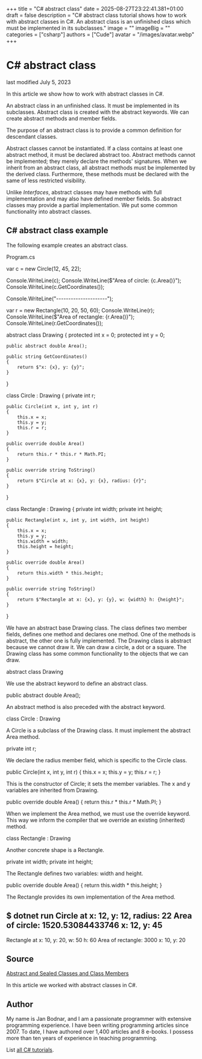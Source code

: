 +++
title = "C# abstract class"
date = 2025-08-27T23:22:41.381+01:00
draft = false
description = "C# abstract class tutorial shows how to work with abstract classes in C#. An abstract class is an unfinished class which must be implemented in its subclasses."
image = ""
imageBig = ""
categories = ["csharp"]
authors = ["Cude"]
avatar = "/images/avatar.webp"
+++

# C# abstract class

last modified July 5, 2023

 

In this article we show how to work with abstract classes in C#.

An abstract class in an unfinished class. It must be implemented in its
subclasses. Abstract class is created with the abstract 
keywords. We can create abstract methods and member fields.

The purpose of an abstract class is to provide a common definition for
descendant classes.

Abstract classes cannot be instantiated. If a class contains at least one
abstract method, it must be declared abstract too. Abstract methods cannot be
implemented; they merely declare the methods' signatures. When we inherit from
an abstract class, all abstract methods must be implemented by the derived
class. Furthermore, these methods must be declared with the same of less
restricted visibility.

Unlike *Interfaces*, abstract classes may have methods with full
implementation and may also have defined member fields. So abstract classes may
provide a partial implementation. We put some common functionality into abstract
classes. 

## C# abstract class example

The following example creates an abstract class.

Program.cs
  

var c = new Circle(12, 45, 22);

Console.WriteLine(c);
Console.WriteLine($"Area of circle: {c.Area()}");
Console.WriteLine(c.GetCoordinates());

Console.WriteLine("---------------------");

var r = new Rectangle(10, 20, 50, 60);
Console.WriteLine(r);
Console.WriteLine($"Area of rectangle: {r.Area()}");
Console.WriteLine(r.GetCoordinates());

abstract class Drawing
{
    protected int x = 0;
    protected int y = 0;

    public abstract double Area();

    public string GetCoordinates()
    {
        return $"x: {x}, y: {y}";
    }
}

class Circle : Drawing
{
    private int r;

    public Circle(int x, int y, int r)
    {
        this.x = x;
        this.y = y;
        this.r = r;
    }

    public override double Area()
    {
        return this.r * this.r * Math.PI;
    }

    public override string ToString()
    {
        return $"Circle at x: {x}, y: {x}, radius: {r}";
    }
}

class Rectangle : Drawing
{
    private int width;
    private int height;

    public Rectangle(int x, int y, int width, int height)
    {
        this.x = x;
        this.y = y;
        this.width = width;
        this.height = height;
    }

    public override double Area()
    {
        return this.width * this.height;
    }

    public override string ToString()
    {
        return $"Rectangle at x: {x}, y: {y}, w: {width} h: {height}";
    }
}

We have an abstract base Drawing class. The class defines two
member fields, defines one method and declares one method. One of the methods is
abstract, the other one is fully implemented. The Drawing class is
abstract because we cannot draw it. We can draw a circle, a dot or a square. The
Drawing class has some common functionality to the objects that we
can draw.

abstract class Drawing

We use the abstract keyword to define an abstract class.

public abstract double Area();

An abstract method is also preceded with the abstract keyword.

class Circle : Drawing

A Circle is a subclass of the Drawing class. It must implement the
abstract Area method.

private int r;

We declare the radius member field, which is specific to the Circle
class.

public Circle(int x, int y, int r)
{
    this.x = x;
    this.y = y;
    this.r = r;
}

This is the constructor of Circle; it sets the member variables.
The x and y variables are inherited from
Drawing.

public override double Area()
{
    return this.r * this.r * Math.PI;
}

When we implement the Area method, we must use the
override keyword. This way we inform the compiler that
we override an existing (inherited) method.

class Rectangle : Drawing

Another concrete shape is a Rectangle.

private int width;
private int height;

The Rectangle defines two variables: width and
height.

public override double Area()
{
    return this.width * this.height;
}

The Rectangle provides its own implementation of the
Area method.

$ dotnet run
Circle at x: 12, y: 12, radius: 22
Area of circle: 1520.53084433746
x: 12, y: 45
---------------------
Rectangle at x: 10, y: 20, w: 50 h: 60
Area of rectangle: 3000
x: 10, y: 20

## Source

[Abstract and Sealed Classes and Class Members](https://learn.microsoft.com/en-us/dotnet/csharp/programming-guide/classes-and-structs/abstract-and-sealed-classes-and-class-members)

In this article we worked with abstract classes in C#.

## Author

My name is Jan Bodnar, and I am a passionate programmer with extensive
programming experience. I have been writing programming articles since 2007.
To date, I have authored over 1,400 articles and 8 e-books. I possess more
than ten years of experience in teaching programming.

List [all C# tutorials](/csharp/).